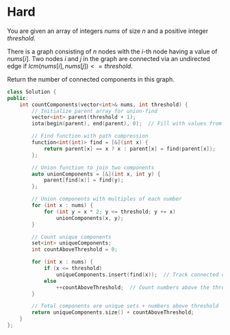 # Hard

You are given an array of integers $nums$ of size $n$ and a positive integer $threshold$.

There is a graph consisting of $n$ nodes with the $i$-th node having a value of $nums[i]$. Two nodes $i$ and $j$ in the graph are connected via an undirected edge if $lcm(nums[i], nums[j]) <= threshold$.

Return the number of connected components in this graph.

```cpp
class Solution {
public:
    int countComponents(vector<int>& nums, int threshold) {
        // Initialize parent array for union-find
        vector<int> parent(threshold + 1);
        iota(begin(parent), end(parent), 0);  // Fill with values from 0 to threshold

        // Find function with path compression
        function<int(int)> find = [&](int x) {
            return parent[x] == x ? x : parent[x] = find(parent[x]);
        };

        // Union function to join two components
        auto unionComponents = [&](int x, int y) {
            parent[find(x)] = find(y);
        };

        // Union components with multiples of each number
        for (int x : nums) {
            for (int y = x * 2; y <= threshold; y += x)
                unionComponents(x, y);
        }

        // Count unique components
        set<int> uniqueComponents;
        int countAboveThreshold = 0;

        for (int x : nums) {
            if (x <= threshold)
                uniqueComponents.insert(find(x));  // Track connected components
            else
                ++countAboveThreshold;  // Count numbers above the threshold
        }

        // Total components are unique sets + numbers above threshold
        return uniqueComponents.size() + countAboveThreshold;
    }
};

```
